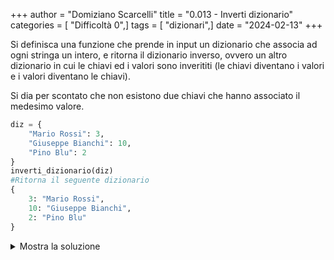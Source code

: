 +++
author = "Domiziano Scarcelli"
title = "0.013 - Inverti dizionario"
categories = [ "Difficoltà 0",]
tags = [ "dizionari",]
date = "2024-02-13"
+++

Si definisca una funzione che prende in input un dizionario che associa ad ogni stringa un intero, e ritorna il dizionario inverso, ovvero un altro dizionario in cui le chiavi ed i valori sono inverititi (le chiavi diventano i valori e i valori diventano le chiavi).

Si dia per scontato che non esistono due chiavi che hanno associato il medesimo valore. 

```python
diz = {
	"Mario Rossi": 3,
	"Giuseppe Bianchi": 10,
	"Pino Blu": 2
}
inverti_dizionario(diz)
#Ritorna il seguente dizionario
{
	3: "Mario Rossi",
	10: "Giuseppe Bianchi",
	2: "Pino Blu"
}

```
<details>
<summary>Mostra la soluzione</summary>

```python
def inverti_dizionario(diz):
	diz_invertito = {}
	for key, value in diz.items():
		diz_invertito[value] = key
	return diz_invertito
```

Oppure

```python
def inverti_dizionario(diz):
	return {value: key for key, value in diz.items()}
```

</details>
